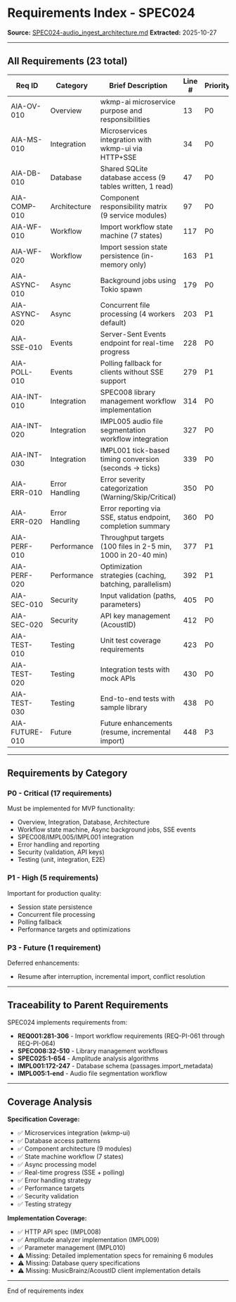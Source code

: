 # Requirements Index - SPEC024

**Source:** [SPEC024-audio_ingest_architecture.md](../../docs/SPEC024-audio_ingest_architecture.md)
**Extracted:** 2025-10-27

---

## All Requirements (23 total)

| Req ID | Category | Brief Description | Line # | Priority |
|--------|----------|-------------------|--------|----------|
| AIA-OV-010 | Overview | wkmp-ai microservice purpose and responsibilities | 13 | P0 |
| AIA-MS-010 | Integration | Microservices integration with wkmp-ui via HTTP+SSE | 34 | P0 |
| AIA-DB-010 | Database | Shared SQLite database access (9 tables written, 1 read) | 47 | P0 |
| AIA-COMP-010 | Architecture | Component responsibility matrix (9 service modules) | 97 | P0 |
| AIA-WF-010 | Workflow | Import workflow state machine (7 states) | 117 | P0 |
| AIA-WF-020 | Workflow | Import session state persistence (in-memory only) | 163 | P1 |
| AIA-ASYNC-010 | Async | Background jobs using Tokio spawn | 179 | P0 |
| AIA-ASYNC-020 | Async | Concurrent file processing (4 workers default) | 203 | P1 |
| AIA-SSE-010 | Events | Server-Sent Events endpoint for real-time progress | 228 | P0 |
| AIA-POLL-010 | Events | Polling fallback for clients without SSE support | 279 | P1 |
| AIA-INT-010 | Integration | SPEC008 library management workflow implementation | 314 | P0 |
| AIA-INT-020 | Integration | IMPL005 audio file segmentation workflow integration | 327 | P0 |
| AIA-INT-030 | Integration | IMPL001 tick-based timing conversion (seconds → ticks) | 339 | P0 |
| AIA-ERR-010 | Error Handling | Error severity categorization (Warning/Skip/Critical) | 350 | P0 |
| AIA-ERR-020 | Error Handling | Error reporting via SSE, status endpoint, completion summary | 360 | P0 |
| AIA-PERF-010 | Performance | Throughput targets (100 files in 2-5 min, 1000 in 20-40 min) | 377 | P1 |
| AIA-PERF-020 | Performance | Optimization strategies (caching, batching, parallelism) | 392 | P1 |
| AIA-SEC-010 | Security | Input validation (paths, parameters) | 405 | P0 |
| AIA-SEC-020 | Security | API key management (AcoustID) | 412 | P0 |
| AIA-TEST-010 | Testing | Unit test coverage requirements | 423 | P0 |
| AIA-TEST-020 | Testing | Integration tests with mock APIs | 430 | P0 |
| AIA-TEST-030 | Testing | End-to-end tests with sample library | 438 | P0 |
| AIA-FUTURE-010 | Future | Future enhancements (resume, incremental import) | 448 | P3 |

---

## Requirements by Category

### P0 - Critical (17 requirements)
Must be implemented for MVP functionality:
- Overview, Integration, Database, Architecture
- Workflow state machine, Async background jobs, SSE events
- SPEC008/IMPL005/IMPL001 integration
- Error handling and reporting
- Security (validation, API keys)
- Testing (unit, integration, E2E)

### P1 - High (5 requirements)
Important for production quality:
- Session state persistence
- Concurrent file processing
- Polling fallback
- Performance targets and optimizations

### P3 - Future (1 requirement)
Deferred enhancements:
- Resume after interruption, incremental import, conflict resolution

---

## Traceability to Parent Requirements

SPEC024 implements requirements from:
- **REQ001:281-306** - Import workflow requirements (REQ-PI-061 through REQ-PI-064)
- **SPEC008:32-510** - Library management workflows
- **SPEC025:1-654** - Amplitude analysis algorithms
- **IMPL001:172-247** - Database schema (passages.import_metadata)
- **IMPL005:1-end** - Audio file segmentation workflow

---

## Coverage Analysis

**Specification Coverage:**
- ✅ Microservices integration (wkmp-ui)
- ✅ Database access patterns
- ✅ Component architecture (9 modules)
- ✅ State machine workflow (7 states)
- ✅ Async processing model
- ✅ Real-time progress (SSE + polling)
- ✅ Error handling strategy
- ✅ Performance targets
- ✅ Security validation
- ✅ Testing strategy

**Implementation Coverage:**
- ✅ HTTP API spec (IMPL008)
- ✅ Amplitude analyzer implementation (IMPL009)
- ✅ Parameter management (IMPL010)
- ⚠️ Missing: Detailed implementation specs for remaining 6 modules
- ⚠️ Missing: Database query specifications
- ⚠️ Missing: MusicBrainz/AcoustID client implementation details

---

End of requirements index
